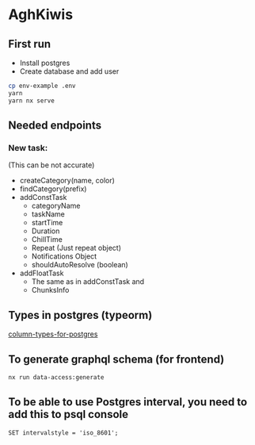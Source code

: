 # AghKiwis

## First run

- Install postgres
- Create database and add user

```bash
cp env-example .env
yarn
yarn nx serve
```

## Needed endpoints

### New task:

(This can be not accurate)

- createCategory(name, color)
- findCategory(prefix)
- addConstTask
  - categoryName
  - taskName
  - startTime
  - Duration
  - ChillTime
  - Repeat (Just repeat object)
  - Notifications Object
  - shouldAutoResolve (boolean)
- addFloatTask
  - The same as in addConstTask and
  - ChunksInfo

## Types in postgres (typeorm)

[column-types-for-postgres](https://orkhan.gitbook.io/typeorm/docs/entities#column-types-for-postgres)

## To generate graphql schema (for frontend)

```bash
nx run data-access:generate
```

## To be able to use Postgres interval, you need to add this to psql console

```
SET intervalstyle = 'iso_8601';
```
